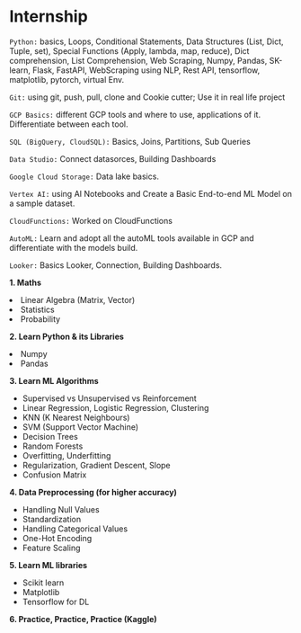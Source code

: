 # Internship
`Python:` basics, Loops, Conditional Statements, Data Structures (List, Dict, Tuple, set), Special Functions (Apply, lambda, map, reduce), Dict comprehension, List Comprehension, Web Scraping, Numpy, Pandas, SK-learn, Flask, FastAPI, WebScraping using NLP, Rest API, tensorflow, matplotlib, pytorch, virtual Env.

`Git:` using git, push, pull, clone and Cookie cutter; Use it in real life project

`GCP Basics:` different GCP tools and where to use, applications of it. Differentiate between each tool.

`SQL (BigQuery, CloudSQL):` Basics, Joins, Partitions, Sub Queries

`Data Studio:` Connect datasorces, Building Dashboards

`Google Cloud Storage:` Data lake basics.

`Vertex AI:` using AI Notebooks and Create a Basic End-to-end ML Model on  a  sample dataset.

`CloudFunctions:` Worked on CloudFunctions

`AutoML:` Learn and adopt all the autoML tools available in GCP and differentiate with the models build.

`Looker:` Basics Looker, Connection, Building Dashboards.

**1. Maths**
   <li> Linear Algebra (Matrix, Vector)</li>
   <li> Statistics</li>
   <li> Probability</li>
   
**2. Learn Python & its Libraries**
<li> Numpy </li>
<li> Pandas </li>

**3. Learn ML Algorithms**
- Supervised vs Unsupervised vs Reinforcement
- Linear Regression, Logistic Regression, Clustering
- KNN (K Nearest Neighbours)
- SVM (Support Vector Machine)
- Decision Trees
- Random Forests
- Overfitting, Underfitting
- Regularization, Gradient Descent, Slope
- Confusion Matrix

**4. Data Preprocessing (for higher accuracy)**
- Handling Null Values
- Standardization
- Handling Categorical Values
- One-Hot Encoding
- Feature Scaling

**5. Learn ML libraries**
- Scikit learn
- Matplotlib
- Tensorflow for DL

**6. Practice, Practice, Practice (Kaggle)**
